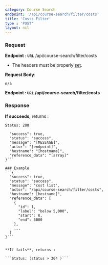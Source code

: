 ```yaml
---
category: Course Search
endpoint: '/api/course-search/filter/costs'
title: 'Costs Filter'
type : 'POST'
layout: nil
---
```


### Request

**Endpoint** : **`URL`** /api/course-search/filter/costs

* The headers must be properly [set](#/Info-setting-headers).

**Request Body**: 

```n/a```

**Endpoint : `URL` /api/course-search/filter/costs** 

### Response

**If succeeds**, returns : 

```Status: 200```
```{
  "success": true,
  "status": "success",
  "message": "[MESSAGE]",
  "actor": "[endpoint]",
  "hostname": "[hostname]",
  "reference_data": "[array]"
}```

### Example
```{
  "success": true,
  "status": "success",
  "message": "cost list",
  "actor": "/api/course-search/filter/costs",
  "hostname": [hostname]",
  "reference_data": [
    {
      "id": 1,
      "label": "below 5,000",
      "start": 0,
      "end": 5000
    },
    ...
  ]
}```


**If fails**, returns : 

```Status: (status > 304 )```
